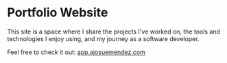 # Portfolio Website
This site is a space where I share the projects I've worked on, the tools and technologies I enjoy using, and my journey as a software developer.

Feel free to check it out: [app.ajosuemendez.com](http://app.ajosuemendez.com)


